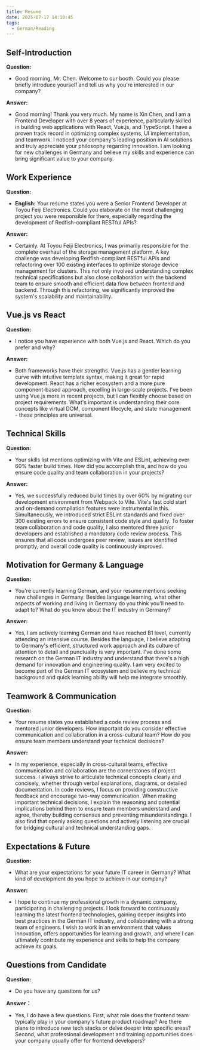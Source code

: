 ```yaml
---
title: Resume
date: 2025-07-17 14:10:45
tags: 
  - German/Reading
---
```


## Self-Introduction

**Question:**

- Good morning, Mr. Chen. Welcome to our booth. Could you please briefly introduce yourself and tell us why you're interested in our company?

**Answer:**

- Good morning! Thank you very much. My name is Xin Chen, and I am a Frontend Developer with over 8 years of experience, particularly skilled in building web applications with React, Vue.js, and TypeScript. I have a proven track record in optimizing complex systems, UI implementation, and teamwork. I noticed your company's leading position in AI solutions and truly appreciate your philosophy regarding innovation. I am looking for new challenges in Germany and believe my skills and experience can bring significant value to your company.

## Work Experience

**Question:**

- **English:** Your resume states you were a Senior Frontend Developer at Toyou Feiji Electronics. Could you elaborate on the most challenging project you were responsible for there, especially regarding the development of Redfish-compliant RESTful APIs?

**Answer:**

- Certainly. At Toyou Feiji Electronics, I was primarily responsible for the complete overhaul of the storage management platform. A key challenge was developing Redfish-compliant RESTful APIs and refactoring over 100 existing interfaces to optimize storage device management for clusters. This not only involved understanding complex technical specifications but also close collaboration with the backend team to ensure smooth and efficient data flow between frontend and backend. Through this refactoring, we significantly improved the system's scalability and maintainability.

## Vue.js vs React

**Question:**

- I notice you have experience with both Vue.js and React. Which do you prefer and why?

**Answer:**

- Both frameworks have their strengths. Vue.js has a gentler learning curve with intuitive template syntax, making it great for rapid development. React has a richer ecosystem and a more pure component-based approach, excelling in large-scale projects. I've been using Vue.js more in recent projects, but I can flexibly choose based on project requirements. What's important is understanding their core concepts like virtual DOM, component lifecycle, and state management - these principles are universal.

## Technical Skills

**Question:**

- Your skills list mentions optimizing with Vite and ESLint, achieving over 60% faster build times. How did you accomplish this, and how do you ensure code quality and team collaboration in your projects?

**Answer:**

- Yes, we successfully reduced build times by over 60% by migrating our development environment from Webpack to Vite. Vite's fast cold start and on-demand compilation features were instrumental in this. Simultaneously, we introduced strict ESLint standards and fixed over 300 existing errors to ensure consistent code style and quality. To foster team collaboration and code quality, I also mentored three junior developers and established a mandatory code review process. This ensures that all code undergoes peer review, issues are identified promptly, and overall code quality is continuously improved.

## Motivation for Germany & Language

**Question:**

- You're currently learning German, and your resume mentions seeking new challenges in Germany. Besides language learning, what other aspects of working and living in Germany do you think you'll need to adapt to? What do you know about the IT industry in Germany?

**Answer:**

- Yes, I am actively learning German and have reached B1 level, currently attending an intensive course. Besides the language, I believe adapting to Germany's efficient, structured work approach and its culture of attention to detail and punctuality is very important. I've done some research on the German IT industry and understand that there's a high demand for innovation and engineering quality. I am very excited to become part of the German IT ecosystem and believe my technical background and quick learning ability will help me integrate smoothly.

## Teamwork & Communication

**Question:**

- Your resume states you established a code review process and mentored junior developers. How important do you consider effective communication and collaboration in a cross-cultural team? How do you ensure team members understand your technical decisions?

**Answer:**
	
- In my experience, especially in cross-cultural teams, effective communication and collaboration are the cornerstones of project success. I always strive to articulate technical concepts clearly and concisely, whether through verbal explanations, diagrams, or detailed documentation. In code reviews, I focus on providing constructive feedback and encourage two-way communication. When making important technical decisions, I explain the reasoning and potential implications behind them to ensure team members understand and agree, thereby building consensus and preventing misunderstandings. I also find that openly asking questions and actively listening are crucial for bridging cultural and technical understanding gaps.

## Expectations & Future

**Question:**

- What are your expectations for your future IT career in Germany? What kind of development do you hope to achieve in our company?

**Answer:**

- I hope to continue my professional growth in a dynamic company, participating in challenging projects. I look forward to continuously learning the latest frontend technologies, gaining deeper insights into best practices in the German IT industry, and collaborating with a strong team of engineers. I wish to work in an environment that values innovation, offers opportunities for learning and growth, and where I can ultimately contribute my experience and skills to help the company achieve its goals.

## Questions from Candidate

**Question:**

- Do you have any questions for us?

**Answer：**

- Yes, I do have a few questions. First, what role does the frontend team typically play in your company's future product roadmap? Are there plans to introduce new tech stacks or delve deeper into specific areas? Second, what professional development and training opportunities does your company usually offer for frontend developers?
